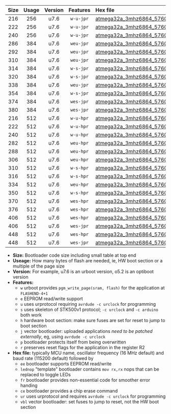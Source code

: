 |Size|Usage|Version|Features|Hex file|
|:-:|:-:|:-:|:-:|:--|
|216|256|u7.6|`w-u-jpr`|[atmega32a_3mhz6864_57600bps_ur_vbl.hex](https://raw.githubusercontent.com/stefanrueger/urboot/main//atmega32a_3mhz6864_57600bps_ur_vbl.hex)|
|222|256|u7.6|`w-u-jpr`|[atmega32a_3mhz6864_57600bps_lednop_ur_vbl.hex](https://raw.githubusercontent.com/stefanrueger/urboot/main//atmega32a_3mhz6864_57600bps_lednop_ur_vbl.hex)|
|240|256|u7.6|`w-u-jpr`|[atmega32a_3mhz6864_57600bps_lednop_fr_ur_vbl.hex](https://raw.githubusercontent.com/stefanrueger/urboot/main//atmega32a_3mhz6864_57600bps_lednop_fr_ur_vbl.hex)|
|286|384|u7.6|`weu-jpr`|[atmega32a_3mhz6864_57600bps_ee_ur_vbl.hex](https://raw.githubusercontent.com/stefanrueger/urboot/main//atmega32a_3mhz6864_57600bps_ee_ur_vbl.hex)|
|292|384|u7.6|`weu-jpr`|[atmega32a_3mhz6864_57600bps_ee_lednop_ur_vbl.hex](https://raw.githubusercontent.com/stefanrueger/urboot/main//atmega32a_3mhz6864_57600bps_ee_lednop_ur_vbl.hex)|
|310|384|u7.6|`weu-jpr`|[atmega32a_3mhz6864_57600bps_ee_lednop_fr_ur_vbl.hex](https://raw.githubusercontent.com/stefanrueger/urboot/main//atmega32a_3mhz6864_57600bps_ee_lednop_fr_ur_vbl.hex)|
|314|384|u7.6|`w-s-jpr`|[atmega32a_3mhz6864_57600bps_vbl.hex](https://raw.githubusercontent.com/stefanrueger/urboot/main//atmega32a_3mhz6864_57600bps_vbl.hex)|
|320|384|u7.6|`w-s-jpr`|[atmega32a_3mhz6864_57600bps_lednop_vbl.hex](https://raw.githubusercontent.com/stefanrueger/urboot/main//atmega32a_3mhz6864_57600bps_lednop_vbl.hex)|
|338|384|u7.6|`weu-jpr`|[atmega32a_3mhz6864_57600bps_ee_lednop_fr_ce_ur_vbl.hex](https://raw.githubusercontent.com/stefanrueger/urboot/main//atmega32a_3mhz6864_57600bps_ee_lednop_fr_ce_ur_vbl.hex)|
|354|384|u7.6|`w-s-jpr`|[atmega32a_3mhz6864_57600bps_lednop_fr_vbl.hex](https://raw.githubusercontent.com/stefanrueger/urboot/main//atmega32a_3mhz6864_57600bps_lednop_fr_vbl.hex)|
|374|384|u7.6|`wes-jpr`|[atmega32a_3mhz6864_57600bps_ee_vbl.hex](https://raw.githubusercontent.com/stefanrueger/urboot/main//atmega32a_3mhz6864_57600bps_ee_vbl.hex)|
|380|384|u7.6|`wes-jpr`|[atmega32a_3mhz6864_57600bps_ee_lednop_vbl.hex](https://raw.githubusercontent.com/stefanrueger/urboot/main//atmega32a_3mhz6864_57600bps_ee_lednop_vbl.hex)|
|216|512|u7.6|`w-u-hpr`|[atmega32a_3mhz6864_57600bps_ur.hex](https://raw.githubusercontent.com/stefanrueger/urboot/main//atmega32a_3mhz6864_57600bps_ur.hex)|
|222|512|u7.6|`w-u-hpr`|[atmega32a_3mhz6864_57600bps_lednop_ur.hex](https://raw.githubusercontent.com/stefanrueger/urboot/main//atmega32a_3mhz6864_57600bps_lednop_ur.hex)|
|240|512|u7.6|`w-u-hpr`|[atmega32a_3mhz6864_57600bps_lednop_fr_ur.hex](https://raw.githubusercontent.com/stefanrueger/urboot/main//atmega32a_3mhz6864_57600bps_lednop_fr_ur.hex)|
|282|512|u7.6|`weu-hpr`|[atmega32a_3mhz6864_57600bps_ee_ur.hex](https://raw.githubusercontent.com/stefanrueger/urboot/main//atmega32a_3mhz6864_57600bps_ee_ur.hex)|
|288|512|u7.6|`weu-hpr`|[atmega32a_3mhz6864_57600bps_ee_lednop_ur.hex](https://raw.githubusercontent.com/stefanrueger/urboot/main//atmega32a_3mhz6864_57600bps_ee_lednop_ur.hex)|
|306|512|u7.6|`weu-hpr`|[atmega32a_3mhz6864_57600bps_ee_lednop_fr_ur.hex](https://raw.githubusercontent.com/stefanrueger/urboot/main//atmega32a_3mhz6864_57600bps_ee_lednop_fr_ur.hex)|
|310|512|u7.6|`w-s-hpr`|[atmega32a_3mhz6864_57600bps.hex](https://raw.githubusercontent.com/stefanrueger/urboot/main//atmega32a_3mhz6864_57600bps.hex)|
|316|512|u7.6|`w-s-hpr`|[atmega32a_3mhz6864_57600bps_lednop.hex](https://raw.githubusercontent.com/stefanrueger/urboot/main//atmega32a_3mhz6864_57600bps_lednop.hex)|
|334|512|u7.6|`weu-hpr`|[atmega32a_3mhz6864_57600bps_ee_lednop_fr_ce_ur.hex](https://raw.githubusercontent.com/stefanrueger/urboot/main//atmega32a_3mhz6864_57600bps_ee_lednop_fr_ce_ur.hex)|
|350|512|u7.6|`w-s-hpr`|[atmega32a_3mhz6864_57600bps_lednop_fr.hex](https://raw.githubusercontent.com/stefanrueger/urboot/main//atmega32a_3mhz6864_57600bps_lednop_fr.hex)|
|370|512|u7.6|`wes-hpr`|[atmega32a_3mhz6864_57600bps_ee.hex](https://raw.githubusercontent.com/stefanrueger/urboot/main//atmega32a_3mhz6864_57600bps_ee.hex)|
|376|512|u7.6|`wes-hpr`|[atmega32a_3mhz6864_57600bps_ee_lednop.hex](https://raw.githubusercontent.com/stefanrueger/urboot/main//atmega32a_3mhz6864_57600bps_ee_lednop.hex)|
|406|512|u7.6|`wes-hpr`|[atmega32a_3mhz6864_57600bps_ee_lednop_fr.hex](https://raw.githubusercontent.com/stefanrueger/urboot/main//atmega32a_3mhz6864_57600bps_ee_lednop_fr.hex)|
|406|512|u7.6|`wes-jpr`|[atmega32a_3mhz6864_57600bps_ee_lednop_fr_vbl.hex](https://raw.githubusercontent.com/stefanrueger/urboot/main//atmega32a_3mhz6864_57600bps_ee_lednop_fr_vbl.hex)|
|448|512|u7.6|`wes-hpr`|[atmega32a_3mhz6864_57600bps_ee_lednop_fr_ce.hex](https://raw.githubusercontent.com/stefanrueger/urboot/main//atmega32a_3mhz6864_57600bps_ee_lednop_fr_ce.hex)|
|448|512|u7.6|`wes-jpr`|[atmega32a_3mhz6864_57600bps_ee_lednop_fr_ce_vbl.hex](https://raw.githubusercontent.com/stefanrueger/urboot/main//atmega32a_3mhz6864_57600bps_ee_lednop_fr_ce_vbl.hex)|

- **Size:** Bootloader code size including small table at top end
- **Useage:** How many bytes of flash are needed, ie, HW boot section or a multiple of the page size
- **Version:** For example, u7.6 is an urboot version, o5.2 is an optiboot version
- **Features:**
  + `w` urboot provides `pgm_write_page(sram, flash)` for the application at `FLASHEND-4+1`
  + `e` EEPROM read/write support
  + `u` uses urprotocol requiring `avrdude -c urclock` for programming
  + `s` uses skeleton of STK500v1 protocol; `-c urclock` and `-c arduino` both work
  + `h` hardware boot section: make sure fuses are set for reset to jump to boot section
  + `j` vector bootloader: uploaded applications *need to be patched externally*, eg, using `avrdude -c urclock`
  + `p` bootloader protects itself from being overwritten
  + `r` preserves reset flags for the application in the register R2
- **Hex file:** typically MCU name, oscillator frequency (16 MHz default) and baud rate (115200 default) followed by
  + `ee` bootloader supports EEPROM read/write
  + `lednop` "template" bootloader contains `mov rx,rx` nops that can be replaced to toggle LEDs
  + `fr` bootloader provides non-essential code for smoother error handing
  + `ce` bootloader provides a chip erase command
  + `ur` uses urprotocol and requires `avrdude -c urclock` for programming
  + `vbl` vector bootloader: set fuses to jump to reset, not the HW boot section
